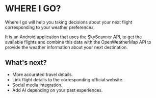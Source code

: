 # WHERE I GO?

Where I go will help you taking decisions about your next flight corresponding to your weather preferences.

It is an Android application that uses the SkyScanner API, to get the available flights and combine this data with the OpenWeatherMap API to provide the weather information about your next destination.

## What's next?

- More accurated travel details.
- Link flight details to the corresponding official website.
- Social media integration.
- Add AI depending on your past experiences.
